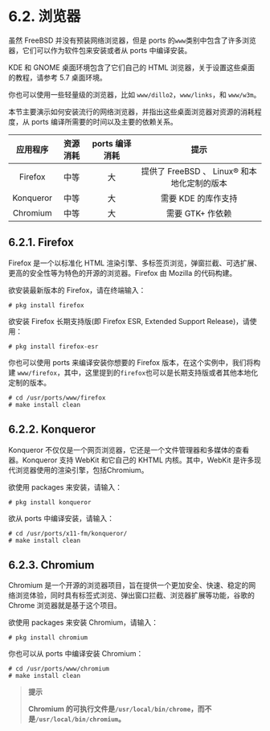 # 6.2. 浏览器

虽然 FreeBSD 并没有预装网络浏览器，但是 ports 的`www`类别中包含了许多浏览器，它们可以作为软件包来安装或者从 ports 中编译安装。

KDE 和 GNOME 桌面环境包含了它们自己的 HTML 浏览器，关于设置这些桌面的教程，请参考 5.7 桌面环境。

你也可以使用一些轻量级的浏览器，比如 `www/dillo2`，`www/links`，和 `www/w3m`。

本节主要演示如何安装流行的网络浏览器，并指出这些桌面浏览器对资源的消耗程度，从 ports 编译所需要的时间以及主要的依赖关系。

| 应用程序 | 资源消耗 | ports 编译消耗 | 提示 |
| :---: | :---: | :---: | :---: |
| Firefox  | 中等    | 大  | 提供了 FreeBSD 、 Linux® 和本地化定制的版本 |
| Konqueror | 中等 | 大 |需要 KDE 的库作支持|
|Chromium|中等|大|需要 GTK+ 作依赖|

## 6.2.1. Firefox

Firefox 是一个以标准化 HTML 渲染引擎、多标签页浏览，弹窗拦截、可选扩展、更高的安全性等为特色的开源的浏览器。Firefox 由 Mozilla 的代码构建。

欲安装最新版本的 Firefox，请在终端输入：

```
# pkg install firefox
```

欲安装 Firefox 长期支持版(即 Firefox ESR, Extended Support Release)，请使用：

```
# pkg install firefox-esr
```

你也可以使用 ports 来编译安装你想要的 Firefox 版本，在这个实例中，我们将构建 `www/firefox`，其中，这里提到的`firefox`也可以是长期支持版或者其他本地化定制的版本。

```
# cd /usr/ports/www/firefox
# make install clean
```

## 6.2.2. Konqueror

Konqueror 不仅仅是一个网页浏览器，它还是一个文件管理器和多媒体的查看器。Konqueror 支持 WebKit 和它自己的 KHTML 内核。其中，WebKit 是许多现代浏览器使用的渲染引擎，包括Chromium。

欲使用 packages 来安装，请输入：

```
# pkg install konqueror
```

欲从 ports 中编译安装，请输入：

```
# cd /usr/ports/x11-fm/konqueror/
# make install clean
```

## 6.2.3. Chromium

Chromium 是一个开源的浏览器项目，旨在提供一个更加安全、快速、稳定的网络浏览体验，同时具有标签式浏览、弹出窗口拦截、浏览器扩展等功能，谷歌的 Chrome 浏览器就是基于这个项目。

欲使用 packages 来安装 Chromium，请输入：

```
# pkg install chromium
```

你也可以从 ports 中编译安装 Chromium：

```
# cd /usr/ports/www/chromium
# make install clean
```

>**提示**
>
>**Chromium 的可执行文件是`/usr/local/bin/chrome`，而不是`/usr/local/bin/chromium`。**

